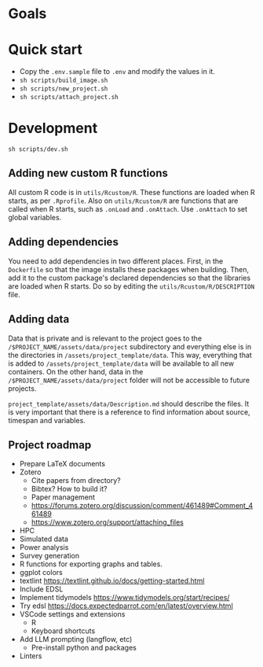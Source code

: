# Goals

# Quick start

- Copy the `.env.sample` file to `.env` and modify the values in it.
- `sh scripts/build_image.sh`
- `sh scripts/new_project.sh`
- `sh scripts/attach_project.sh`

# Development

`sh scripts/dev.sh`

## Adding new custom R functions

All custom R code is in `utils/Rcustom/R`. These functions are loaded when R starts, as per `.Rprofile`. Also on `utils/Rcustom/R` are functions that are called when R starts, such as `.onLoad` and `.onAttach`. Use `.onAttach` to set global variables.

## Adding dependencies

You need to add dependencies in two different places. First, in the `Dockerfile` so that the image installs these packages when building. Then, add it to the custom package's declared dependencies so that the libraries are loaded when R starts. Do so by editing the `utils/Rcustom/R/DESCRIPTION` file.

## Adding data

Data that is private and is relevant to the project goes to the `/$PROJECT_NAME/assets/data/project` subdirectory and everything else is in the directories in `/assets/project_template/data`. This way, everything that is added to `/assets/project_template/data` will be available to all new containers. On the other hand, data in the `/$PROJECT_NAME/assets/data/project` folder will not be accessible to future projects.

`project_template/assets/data/Description.md` should describe the files. It is very important that there is a reference to find information about source, timespan and variables.

## Project roadmap

- Prepare LaTeX documents
- Zotero
    - Cite papers from directory?
    - Bibtex? How to build it?
    - Paper management
    - https://forums.zotero.org/discussion/comment/461489#Comment_461489
    - https://www.zotero.org/support/attaching_files
- HPC
- Simulated data
- Power analysis
- Survey generation
- R functions for exporting graphs and tables.
- ggplot colors
- textlint https://textlint.github.io/docs/getting-started.html
- Include EDSL
- Implement tidymodels https://www.tidymodels.org/start/recipes/
- Try edsl https://docs.expectedparrot.com/en/latest/overview.html
- VSCode settings and extensions
    - R
    - Keyboard shortcuts
- Add LLM prompting (langflow, etc)
    - Pre-install python and packages
- Linters